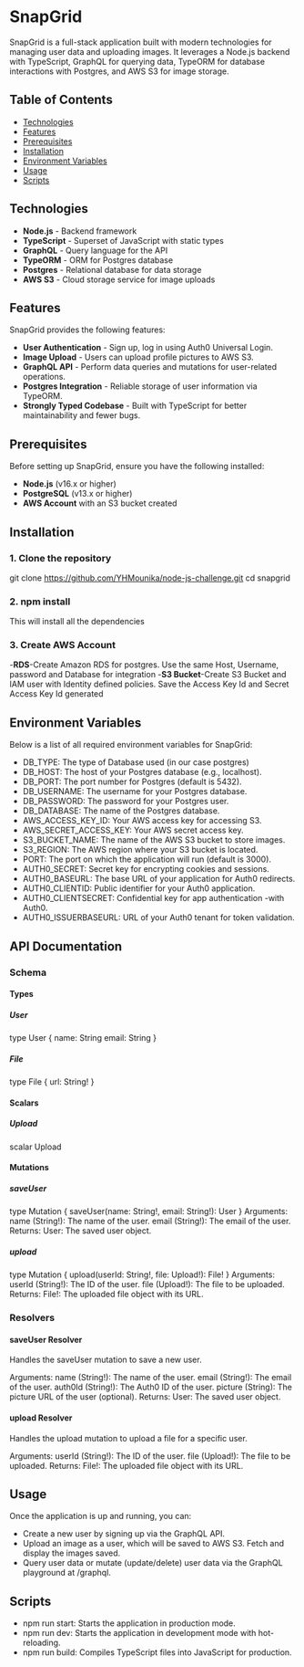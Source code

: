 # SnapGrid

SnapGrid is a full-stack application built with modern technologies for managing user data and uploading images. It leverages a Node.js backend with TypeScript, GraphQL for querying data, TypeORM for database interactions with Postgres, and AWS S3 for image storage.

## Table of Contents

- [Technologies](#technologies)
- [Features](#features)
- [Prerequisites](#prerequisites)
- [Installation](#installation)
- [Environment Variables](#environment-variables)
- [Usage](#usage)
- [Scripts](#scripts)


## Technologies

- **Node.js** - Backend framework
- **TypeScript** - Superset of JavaScript with static types
- **GraphQL** - Query language for the API
- **TypeORM** - ORM for Postgres database
- **Postgres** - Relational database for data storage
- **AWS S3** - Cloud storage service for image uploads

## Features

SnapGrid provides the following features:

- **User Authentication** - Sign up, log in using Auth0 Universal Login.
- **Image Upload** - Users can upload profile pictures to AWS S3.
- **GraphQL API** - Perform data queries and mutations for user-related operations.
- **Postgres Integration** - Reliable storage of user information via TypeORM.
- **Strongly Typed Codebase** - Built with TypeScript for better maintainability and fewer bugs.


## Prerequisites

Before setting up SnapGrid, ensure you have the following installed:

- **Node.js** (v16.x or higher)
- **PostgreSQL** (v13.x or higher)
- **AWS Account** with an S3 bucket created

## Installation

### 1. Clone the repository


git clone https://github.com/YHMounika/node-js-challenge.git
cd snapgrid

### 2. npm install
This will install all the dependencies 

### 3. Create AWS Account
-**RDS**-Create Amazon RDS for postgres. Use the same Host, Username, password and Database for integration
-**S3 Bucket**-Create S3 Bucket and IAM user with Identity defined policies. Save the Access Key Id and Secret Access Key Id generated 

##  Environment Variables
Below is a list of all required environment variables for SnapGrid:

- DB_TYPE: The type of Database used (in our case postgres)
- DB_HOST: The host of your Postgres database (e.g., localhost).
- DB_PORT: The port number for Postgres (default is 5432).
- DB_USERNAME: The username for your Postgres database.
- DB_PASSWORD: The password for your Postgres user.
- DB_DATABASE: The name of the Postgres database.
- AWS_ACCESS_KEY_ID: Your AWS access key for accessing S3.
- AWS_SECRET_ACCESS_KEY: Your AWS secret access key.
- S3_BUCKET_NAME: The name of the AWS S3 bucket to store images.
- S3_REGION: The AWS region where your S3 bucket is located.
- PORT: The port on which the application will run (default is 3000).
- AUTH0_SECRET: Secret key for encrypting cookies and sessions.
- AUTH0_BASEURL: The base URL of your application for Auth0 redirects.
- AUTH0_CLIENTID: Public identifier for your Auth0 application.
- AUTH0_CLIENTSECRET: Confidential key for app authentication -with Auth0.
- AUTH0_ISSUERBASEURL: URL of your Auth0 tenant for token validation.


## API Documentation
### Schema
#### Types

##### User

type User {
  name: String
  email: String
}

##### File

type File {
  url: String!
}

#### Scalars
##### Upload
scalar Upload

#### Mutations
##### saveUser
type Mutation {
  saveUser(name: String!, email: String!): User
}
Arguments:
name (String!): The name of the user.
email (String!): The email of the user.
Returns:
User: The saved user object.

##### upload
type Mutation {
  upload(userId: String!, file: Upload!): File!
}
Arguments:
userId (String!): The ID of the user.
file (Upload!): The file to be uploaded.
Returns:
File!: The uploaded file object with its URL.

### Resolvers
#### saveUser Resolver
Handles the saveUser mutation to save a new user.

Arguments:
name (String!): The name of the user.
email (String!): The email of the user.
auth0Id (String!): The Auth0 ID of the user.
picture (String): The picture URL of the user (optional).
Returns:
User: The saved user object.

#### upload Resolver
Handles the upload mutation to upload a file for a specific user.

Arguments:
userId (String!): The ID of the user.
file (Upload!): The file to be uploaded.
Returns:
File!: The uploaded file object with its URL.

## Usage
Once the application is up and running, you can:

- Create a new user by signing up via the GraphQL API.
- Upload an image as a user, which will be saved to AWS S3. Fetch and display the images saved.
- Query user data or mutate (update/delete) user data via the GraphQL playground at /graphql.

## Scripts
- npm run start: Starts the application in production mode.
- npm run dev: Starts the application in development mode with hot-reloading.
- npm run build: Compiles TypeScript files into JavaScript for production.

